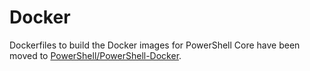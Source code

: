 # Docker

Dockerfiles to build the Docker images for PowerShell Core have been moved to [PowerShell/PowerShell-Docker](https://github.com/PowerShell/PowerShell-Docker).
